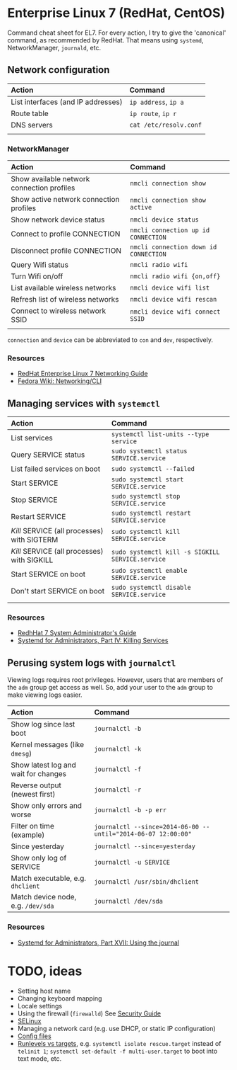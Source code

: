# Enterprise Linux 7 (RedHat, CentOS)

Command cheat sheet for EL7. For every action, I try to give the 'canonical' command, as recommended by RedHat. That means using `systemd`, NetworkManager, `journald`, etc.

## Network configuration

| Action                             | Command                |
| :---                               | :---                   |
| List interfaces (and IP addresses) | `ip address`, `ip a`   |
| Route table                        | `ip route`, `ip r`     |
| DNS servers                        | `cat /etc/resolv.conf` |
|                                    |                        |

### NetworkManager

| Action                                     | Command                               |
| :---                                       | :---                                  |
| Show available network connection profiles | `nmcli connection show`               |
| Show active network connection profiles    | `nmcli connection show active`        |
| Show network device status                 | `nmcli device status`                 |
| Connect to profile CONNECTION              | `nmcli connection up id CONNECTION`   |
| Disconnect profile CONNECTION              | `nmcli connection down id CONNECTION` |
| Query Wifi status                          | `nmcli radio wifi`                    |
| Turn Wifi on/off                           | `nmcli radio wifi {on,off}`           |
| List available wireless networks           | `nmcli device wifi list`              |
| Refresh list of wireless networks          | `nmcli device wifi rescan`            |
| Connect to wireless network SSID           | `nmcli device wifi connect SSID`      |
|                                            |                                       |

`connection` and `device` can be abbreviated to `con` and `dev`, respectively.

### Resources

* [RedHat Enterprise Linux 7 Networking Guide](https://access.redhat.com/site/documentation/en-US/Red_Hat_Enterprise_Linux/7-Beta/html/Networking_Guide/index.html)
* [Fedora Wiki: Networking/CLI](https://fedoraproject.org/wiki/Networking/CLI)


## Managing services with `systemctl`

| Action                                      | Command                                          |
| :---                                        | :---                                             |
| List services                               | `systemctl list-units --type service`            |
| Query SERVICE status                        | `sudo systemctl status SERVICE.service`          |
| List failed services on boot                | `sudo systemctl --failed`                        |
| Start SERVICE                               | `sudo systemctl start SERVICE.service`           |
| Stop SERVICE                                | `sudo systemctl stop SERVICE.service`            |
| Restart SERVICE                             | `sudo systemctl restart SERVICE.service`         |
| *Kill* SERVICE (all processes) with SIGTERM | `sudo systemctl kill SERVICE.service`            |
| *Kill* SERVICE (all processes) with SIGKILL | `sudo systemctl kill -s SIGKILL SERVICE.service` |
| Start SERVICE on boot                       | `sudo systemctl enable SERVICE.service`          |
| Don't start SERVICE on boot                 | `sudo systemctl disable SERVICE.service`         |
|                                             |                                                  |

### Resources

* [RedhHat 7 System Administrator's Guide](https://access.redhat.com/site/documentation/en-US/Red_Hat_Enterprise_Linux/7-Beta/html/System_Administrators_Guide/sect-Managing_Services_with_systemd-Services.html)
* [Systemd for Administrators, Part IV: Killing Services](http://0pointer.de/blog/projects/systemd-for-admins-4.html)

## Perusing system logs with `journalctl`

Viewing logs requires root privileges. However, users that are members of the `adm` group get access as well. So, add your user to the `adm` group to make viewing logs easier.

| Action                               | Command                                                       |
| :---                                 | :---                                                          |
| Show log since last boot             | `journalctl -b`                                               |
| Kernel messages (like `dmesg`)       | `journalctl -k`                                               |
| Show latest log and wait for changes | `journalctl -f`                                               |
| Reverse output (newest first)        | `journalctl -r`                                               |
| Show only errors and worse           | `journalctl -b -p err`                                        |
| Filter on time (example)             | `journalctl --since=2014-06-00 --until="2014-06-07 12:00:00"` |
| Since yesterday                      | `journalctl --since=yesterday`                                |
| Show only log of SERVICE             | `journalctl -u SERVICE`                                       |
| Match executable, e.g. `dhclient`    | `journalctl /usr/sbin/dhclient`                               |
| Match device node, e.g. `/dev/sda`   | `journalctl /dev/sda`                                         |

### Resources

* [Systemd for Administrators, Part XVII: Using the journal](http://0pointer.de/blog/projects/journalctl.html)

# TODO, ideas

* Setting host name
* Changing keyboard mapping
* Locale settings
* Using the firewall (`firewalld`) See [Security Guide](https://access.redhat.com/site/documentation/en-US/Red_Hat_Enterprise_Linux/7-Beta/html/Security_Guide/index.html)
* [SELinux](https://access.redhat.com/site/documentation/en-US/Red_Hat_Enterprise_Linux/7-Beta/html/SELinux_Users_and_Administrators_Guide/index.html)
* Managing a network card (e.g. use DHCP, or static IP configuration)
* [Config files](http://0pointer.de/blog/projects/the-new-configuration-files.html)
* [Runlevels vs targets](https://wiki.archlinux.org/index.php/systemd#Targets), e.g. `systemctl isolate rescue.target` instead of `telinit 1`; `systemctl set-default -f multi-user.target` to boot into text mode, etc.
